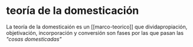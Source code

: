 # teoría de la domesticación
La teoría de la domesticaión es un [[marco-teorico]] que dividapropiación, objetivación, incorporación y conversión son fases por las que pasan las *"cosas domesticadas"*